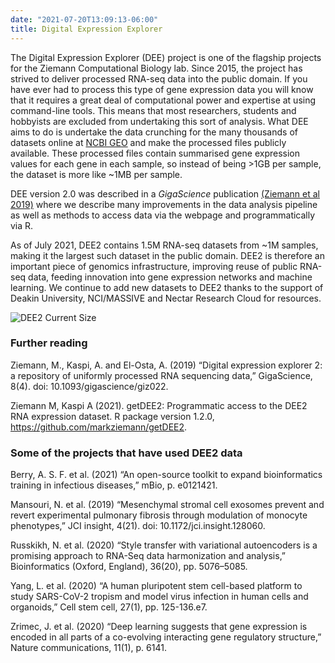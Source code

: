 ```yaml
---
date: "2021-07-20T13:09:13-06:00"
title: Digital Expression Explorer
---
```


The Digital Expression Explorer (DEE) project is one of the flagship projects for the Ziemann Computational Biology lab.
Since 2015, the project has strived to deliver processed RNA-seq data into the public domain.
If you have ever had to process this type of gene expression data you will know that it requires a great deal of computational power and expertise at using command-line tools.
This means that most researchers, students and hobbyists are excluded from undertaking this sort of analysis.
What DEE aims to do is undertake the data crunching for the many thousands of datasets online at [NCBI GEO](http://www.ncbi.nlm.nih.gov/geo/) and make the processed files publicly available.
These processed files contain summarised gene expression values for each gene in each sample, so instead of being >1GB per sample, the dataset is more like ~1MB per sample.

DEE version 2.0 was described in a *GigaScience* publication [(Ziemann et al 2019)](https://academic.oup.com/gigascience/article/8/4/giz022/5426567) where we describe many improvements in the data analysis pipeline as well as methods to access data via the webpage and programmatically via R.

As of July 2021, DEE2 contains 1.5M RNA-seq datasets from ~1M samples, making it the largest such dataset in the public domain.
DEE2 is therefore an important piece of genomics infrastructure, improving reuse of public RNA-seq data, feeding innovation into gene expression networks and machine learning.
We continue to add new datasets to DEE2 thanks to the support of Deakin University, NCI/MASSIVE and Nectar Research Cloud for resources.

![DEE2 Current Size](http://dee2.io/images/dee_datasets.png "DEE2 Current Size")

### Further reading

Ziemann, M., Kaspi, A. and El-Osta, A. (2019) “Digital expression explorer 2: a repository of uniformly processed RNA sequencing data,” GigaScience, 8(4). doi: 10.1093/gigascience/giz022.

Ziemann M, Kaspi A (2021). getDEE2: Programmatic access to the DEE2 RNA expression dataset. R package version 1.2.0, https://github.com/markziemann/getDEE2.

### Some of the projects that have used DEE2 data

Berry, A. S. F. et al. (2021) “An open-source toolkit to expand bioinformatics training in infectious diseases,” mBio, p. e0121421.

Mansouri, N. et al. (2019) “Mesenchymal stromal cell exosomes prevent and revert experimental pulmonary fibrosis through modulation of monocyte phenotypes,” JCI insight, 4(21). doi: 10.1172/jci.insight.128060.

Russkikh, N. et al. (2020) “Style transfer with variational autoencoders is a promising approach to RNA-Seq data harmonization and analysis,” Bioinformatics (Oxford, England), 36(20), pp. 5076–5085.

Yang, L. et al. (2020) “A human pluripotent stem cell-based platform to study SARS-CoV-2 tropism and model virus infection in human cells and organoids,” Cell stem cell, 27(1), pp. 125-136.e7.

Zrimec, J. et al. (2020) “Deep learning suggests that gene expression is encoded in all parts of a co-evolving interacting gene regulatory structure,” Nature communications, 11(1), p. 6141.
